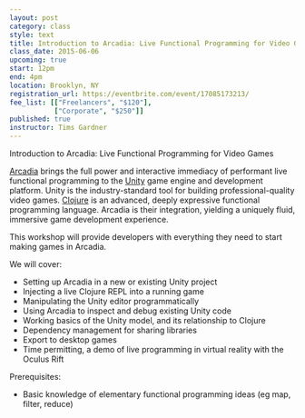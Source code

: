 ```yaml
---
layout: post
category: class
style: text
title: Introduction to Arcadia: Live Functional Programming for Video Games
class_date: 2015-06-06
upcoming: true
start: 12pm
end: 4pm
location: Brooklyn, NY
registration_url: https://eventbrite.com/event/17085173213/
fee_list: [["Freelancers", "$120"],
           ["Corporate", "$250"]]
published: true
instructor: Tims Gardner
---
```

Introduction to Arcadia: Live Functional Programming for Video Games

[Arcadia](https://github.com/arcadia-unity/Arcadia) brings the full power and interactive immediacy of performant live functional programming to the [Unity](http://unity3d.com/) game engine and development platform. Unity is the industry-standard tool for building professional-quality video games. [Clojure](http://clojure.org/) is an advanced, deeply expressive functional programming language. Arcadia is their integration, yielding a uniquely fluid, immersive game development experience.

This workshop will provide developers with everything they need to start making games in Arcadia.

We will cover:

- Setting up Arcadia in a new or existing Unity project
- Injecting a live Clojure REPL into a running game
- Manipulating the Unity editor programmatically
- Using Arcadia to inspect and debug existing Unity code
- Working basics of the Unity model, and its relationship to Clojure
- Dependency management for sharing libraries
- Export to desktop games
- Time permitting, a demo of live programming in virtual reality with the Oculus Rift
  
Prerequisites:

- Basic knowledge of elementary functional programming ideas (eg map, filter, reduce)
